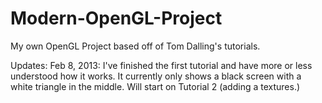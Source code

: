 Modern-OpenGL-Project
=====================

My own OpenGL Project based off of Tom Dalling's tutorials. 

Updates:
Feb 8, 2013: I've finished the first tutorial and have more or less understood how it works. It currently only shows a black screen with a white triangle in the middle. Will start on Tutorial 2 (adding a textures.)
